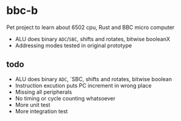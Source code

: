 # bbc-b
Pet project to learn about 6502 cpu, Rust and BBC micro computer

* ALU does binary `ADC`/`SBC`, shifts and rotates, bitwise booleanX
* Addressing modes tested in original prototype
## todo
* ALU does binary `ADC`, `SBC, shifts and rotates, bitwise boolean              
* Instruction excution puts PC increment in wrong place
* Missing all peripherals
* No timing or cycle counting whatsoever
* More unit test
* More integration test           

